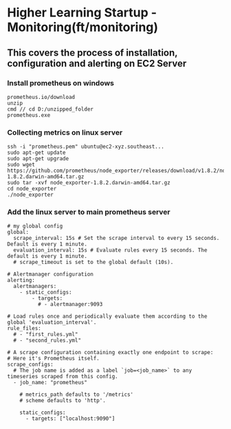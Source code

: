 # Higher Learning Startup - Monitoring(ft/monitoring)
<!-- https://betterstack.com/community/guides/monitoring/monitor-linux-prometheus-node-exporter/#step-4-configuring-prometheus -->

## This covers the process of installation, configuration and alerting on EC2 Server

### Install prometheus on windows
```
prometheus.io/download
unzip
cmd // cd D:/unzipped_folder
prometheus.exe
```
<!-- server should be ready on localhost:9090 -->

### Collecting metrics on linux server
```
ssh -i "prometheus.pem" ubuntu@ec2-xyz.southeast...
sudo apt-get update
sudo apt-get upgrade
sudo wget https://github.com/prometheus/node_exporter/releases/download/v1.8.2/node_exporter-1.8.2.darwin-amd64.tar.gz
sudo tar -xvf node_exporter-1.8.2.darwin-amd64.tar.gz
cd node_exporter
./node_exporter
```
<!-- should be listening on localhost:9100 -->
<!-- now make sure this port is opened to windows machine sudo ufw allow 9100 -->

### Add the linux server to main prometheus server
```
# my global config
global:
  scrape_interval: 15s # Set the scrape interval to every 15 seconds. Default is every 1 minute.
  evaluation_interval: 15s # Evaluate rules every 15 seconds. The default is every 1 minute.
  # scrape_timeout is set to the global default (10s).

# Alertmanager configuration
alerting:
  alertmanagers:
    - static_configs:
        - targets:
          # - alertmanager:9093

# Load rules once and periodically evaluate them according to the global 'evaluation_interval'.
rule_files:
  # - "first_rules.yml"
  # - "second_rules.yml"

# A scrape configuration containing exactly one endpoint to scrape:
# Here it's Prometheus itself.
scrape_configs:
  # The job name is added as a label `job=<job_name>` to any timeseries scraped from this config.
  - job_name: "prometheus"

    # metrics_path defaults to '/metrics'
    # scheme defaults to 'http'.

    static_configs:
      - targets: ["localhost:9090"]

```